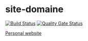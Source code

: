 # site-domaine

[![Build Status](https://travis-ci.com/ViBiOh/site-domaine.svg?branch=master)](https://travis-ci.com/ViBiOh/site-domaine)
[![Quality Gate Status](https://sonarcloud.io/api/project_badges/measure?project=ViBiOh_site-domaine&metric=alert_status)](https://sonarcloud.io/dashboard?id=ViBiOh_site-domaine)

[Personal website](https://domaine-de.montdenis.fr)
